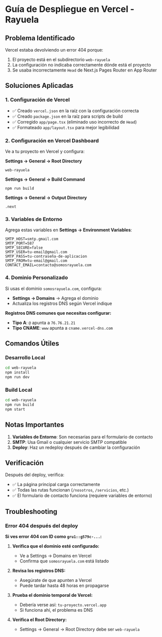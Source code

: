 # Guía de Despliegue en Vercel - Rayuela

## Problema Identificado

Vercel estaba devolviendo un error 404 porque:
1. El proyecto está en el subdirectorio `web-rayuela`
2. La configuración no indicaba correctamente dónde está el proyecto
3. Se usaba incorrectamente `Head` de Next.js Pages Router en App Router

## Soluciones Aplicadas

### 1. Configuración de Vercel
- ✅ Creado `vercel.json` en la raíz con la configuración correcta
- ✅ Creado `package.json` en la raíz para scripts de build
- ✅ Corregido `app/page.tsx` (eliminado uso incorrecto de `Head`)
- ✅ Formateado `app/layout.tsx` para mejor legibilidad

### 2. Configuración en Vercel Dashboard

Ve a tu proyecto en Vercel y configura:

**Settings → General → Root Directory**
```
web-rayuela
```

**Settings → General → Build Command**
```
npm run build
```

**Settings → General → Output Directory**
```
.next
```

### 3. Variables de Entorno

Agrega estas variables en **Settings → Environment Variables**:

```
SMTP_HOST=smtp.gmail.com
SMTP_PORT=587
SMTP_SECURE=false
SMTP_USER=tu-email@gmail.com
SMTP_PASS=tu-contraseña-de-aplicacion
SMTP_FROM=tu-email@gmail.com
CONTACT_EMAIL=contacto@somosrayuela.com
```

### 4. Dominio Personalizado

Si usas el dominio `somosrayuela.com`, configura:
- **Settings → Domains** → Agrega el dominio
- Actualiza los registros DNS según Vercel indique

**Registros DNS comunes que necesitas configurar:**
- **Tipo A**: `@` apunta a `76.76.21.21`
- **Tipo CNAME**: `www` apunta a `cname.vercel-dns.com`

## Comandos Útiles

### Desarrollo Local
```bash
cd web-rayuela
npm install
npm run dev
```

### Build Local
```bash
cd web-rayuela
npm run build
npm start
```

## Notas Importantes

1. **Variables de Entorno**: Son necesarias para el formulario de contacto
2. **SMTP**: Usa Gmail o cualquier servicio SMTP compatible
3. **Deploy**: Haz un redeploy después de cambiar la configuración

## Verificación

Después del deploy, verifica:
- ✅ La página principal carga correctamente
- ✅ Todas las rutas funcionan (`/nosotros`, `/servicios`, etc.)
- ✅ El formulario de contacto funciona (requiere variables de entorno)

## Troubleshooting

### Error 404 después del deploy

**Si ves error 404 con ID como `gru1::g579c-...`:**

1. **Verifica que el dominio esté configurado:**
   - Ve a Settings → Domains en Vercel
   - Confirma que `somosrayuela.com` está listado

2. **Revisa los registros DNS:**
   - Asegúrate de que apunten a Vercel
   - Puede tardar hasta 48 horas en propagarse

3. **Prueba el dominio temporal de Vercel:**
   - Debería verse así: `tu-proyecto.vercel.app`
   - Si funciona ahí, el problema es DNS

4. **Verifica el Root Directory:**
   - Settings → General → Root Directory debe ser `web-rayuela`
